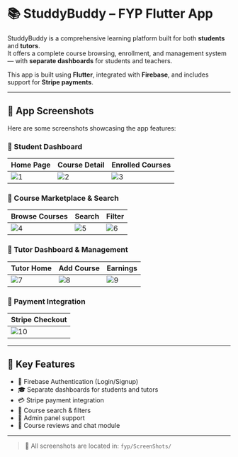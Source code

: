 # 📚 StuddyBuddy – FYP Flutter App

StuddyBuddy is a comprehensive learning platform built for both **students** and **tutors**.  
It offers a complete course browsing, enrollment, and management system — with **separate dashboards** for students and teachers.

This app is built using **Flutter**, integrated with **Firebase**, and includes support for **Stripe payments**.

---

## 📸 App Screenshots

Here are some screenshots showcasing the app features:

### 🔹 Student Dashboard

| Home Page | Course Detail | Enrolled Courses |
|-----------|---------------|------------------|
| ![1](fyp/ScreenShots/1.PNG) | ![2](fyp/ScreenShots/2.png) | ![3](fyp/ScreenShots/3.png) |

### 🔹 Course Marketplace & Search

| Browse Courses | Search | Filter |
|----------------|--------|--------|
| ![4](fyp/ScreenShots/4.png) | ![5](fyp/ScreenShots/5.png) | ![6](fyp/ScreenShots/6.png) |

### 🔹 Tutor Dashboard & Management

| Tutor Home | Add Course | Earnings |
|------------|------------|----------|
| ![7](fyp/ScreenShots/7.png) | ![8](fyp/ScreenShots/8.png) | ![9](fyp/ScreenShots/9.png) |

### 🔹 Payment Integration

| Stripe Checkout |
|-----------------|
| ![10](fyp/ScreenShots/10.png) |

---

## 🧠 Key Features

- 🔐 Firebase Authentication (Login/Signup)
- 🎓 Separate dashboards for students and tutors
- 💳 Stripe payment integration
- 🔎 Course search & filters
- 🧾 Admin panel support
- 💬 Course reviews and chat module

---

> 📁 All screenshots are located in: `fyp/ScreenShots/`

